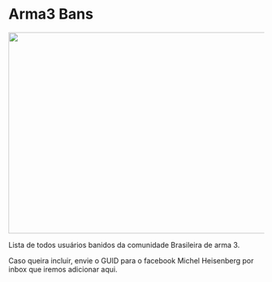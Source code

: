 # Arma3 Bans


<p><img src="https://i.ytimg.com/vi/AizC6YaWVjw/maxresdefault.jpg" alt="" width="704" height="396" /></p>

Lista de todos usuários banidos da comunidade Brasileira de arma 3.

Caso queira incluir, envie o GUID para o facebook Michel Heisenberg por inbox que iremos adicionar aqui.
